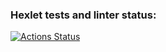### Hexlet tests and linter status:
[![Actions Status](https://github.com/garaevans/frontend-project-11/actions/workflows/hexlet-check.yml/badge.svg)](https://github.com/garaevans/frontend-project-11/actions)